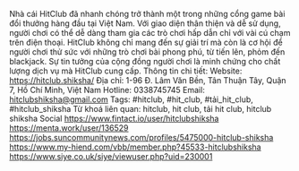 Nhà cái HitClub đã nhanh chóng trở thành một trong những cổng game bài đổi thưởng hàng đầu tại Việt Nam. Với giao diện thân thiện và dễ sử dụng, người chơi có thể dễ dàng tham gia các trò chơi hấp dẫn chỉ với vài cú chạm trên điện thoại. HitClub không chỉ mang đến sự giải trí mà còn là cơ hội để người chơi thử sức với những trò chơi bài phong phú, từ tiến lên, phỏm đến blackjack. Sự tin tưởng của cộng đồng người chơi là minh chứng cho chất lượng dịch vụ mà HitClub cung cấp.
Thông tin chi tiết:
Website: https://hitclub.shiksha/
Địa chỉ: 1-96 Đ. Lâm Văn Bền, Tân Thuận Tây, Quận 7, Hồ Chí Minh, Việt Nam
Hotline: 0338745745
Email: hitclubshiksha@gmail.com
Tags: #hitclub, #hit_club, #tải_hit_club, #hitclub_shiksha
Từ khoá liên quan: hitclub, hit club, tải hit club, hitclub shiksha
Social
https://www.fintact.io/user/hitclubshiksha
https://menta.work/user/136529
https://jobs.suncommunitynews.com/profiles/5475000-hitclub-shiksha
https://www.my-hiend.com/vbb/member.php?45533-hitclubshiksha
https://www.siye.co.uk/siye/viewuser.php?uid=230001